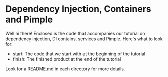 Dependency Injection, Containers and Pimple
===========================================

Well hi there! Enclosed is the code that accompanies our tutorial on dependency
injection, DI contains, services and Pimple. Here's what to look for:

* start:    The code that we start with at the beginning of the tutorial
* finish:   The finished product at the end of the tutorial

Look for a README.md in each directory for more details.
